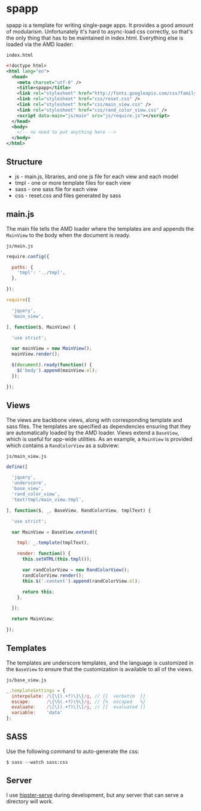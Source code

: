 spapp
=====

spapp is a template for writing single-page apps. It provides a good amount of modularism. Unfortunately it's hard to async-load css correctly, so that's the only thing that has to be maintained in index.html. Everything else is loaded via the AMD loader:

`index.html`
```xml
<!doctype html>
<html lang="en">
  <head>
    <meta charset="utf-8" />
    <title>spapp</title>
    <link rel="stylesheet" href="http://fonts.googleapis.com/css?family=Open+Sans" />
    <link rel="stylesheet" href="css/reset.css" />
    <link rel="stylesheet" href="css/main_view.css" />
    <link rel="stylesheet" href="css/rand_color_view.css" />
    <script data-main="js/main" src="js/require.js"></script>
  </head>
  <body>
    <!-- no need to put anything here -->
  </body>
</html>
```

Structure
---------

* js - main.js, libraries, and one js file for each view and each model
* tmpl - one or more template files for each view
* sass - one sass file for each view
* css - reset.css and files generated by sass

main.js
-------

The main file tells the AMD loader where the templates are and appends the `MainView` to the body when the document is ready.

`js/main.js`
```javascript
require.config({

  paths: {
    'tmpl': '../tmpl',
  },

});

require([

  'jquery',
  'main_view',

], function($, MainView) {

  'use strict';

  var mainView = new MainView();
  mainView.render();

  $(document).ready(function() {
    $('body').append(mainView.el);
  });

});
```

Views
-----

The views are backbone views, along with corresponding template and sass files. The templates are specified as dependencies ensuring that they are automatically loaded by the AMD loader. Views extend a `BaseView`, which is useful for app-wide utilities. As an example, a `MainView` is provided which contains a `RandColorView` as a subview:

`js/main_view.js`
```javascript
define([

  'jquery',
  'underscore',
  'base_view',
  'rand_color_view',
  'text!tmpl/main_view.tmpl',

], function($, _, BaseView, RandColorView, tmplText) {

  'use strict';

  var MainView = BaseView.extend({

    tmpl: _.template(tmplText),

    render: function() {
      this.setHTML(this.tmpl());

      var randColorView = new RandColorView();
      randColorView.render();
      this.$('.content').append(randColorView.el);

      return this;
    },

  });

  return MainView;

});
```

Templates
---------

The templates are underscore templates, and the language is customized in the `BaseView` to ensure that the customization is available to all of the views.

`js/base_view.js`
```javascript
_.templateSettings = {
  interpolate: /\{\{(.+?)\}\}/g, // {{  verbatim  }}
  escape:      /\{\%(.+?)\%\}/g, // {%  escaped   %}
  evaluate:    /\[\[(.+?)\]\]/g, // [[  evaluated ]]
  variable:    'data'
};
```

SASS
----

Use the following command to auto-generate the css:

```console
$ sass --watch sass:css
```

Server
------

I use [hipster-serve](https://github.com/ryanlbrown/hipster-serve) during development, but any server that can serve a directory will work.
